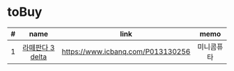 # toBuy

|#|name|link|memo|
|:-:|:-:|:-:|:-:|
|1|[라떼판다 3 delta](https://www.icbanq.com/P013130256)|https://www.icbanq.com/P013130256|미니콤퓨타|
